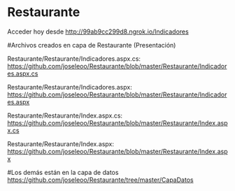# Restaurante
Acceder hoy desde http://99ab9cc299d8.ngrok.io/Indicadores

#Archivos creados en capa de Restaurante (Presentación)

Restaurante/Restaurante/Indicadores.aspx.cs:
https://github.com/joseleoo/Restaurante/blob/master/Restaurante/Indicadores.aspx.cs

Restaurante/Restaurante/Indicadores.aspx:
https://github.com/joseleoo/Restaurante/blob/master/Restaurante/Indicadores.aspx

Restaurante/Restaurante/Index.aspx.cs:
https://github.com/joseleoo/Restaurante/blob/master/Restaurante/Index.aspx.cs

Restaurante/Restaurante/Index.aspx:
https://github.com/joseleoo/Restaurante/blob/master/Restaurante/Index.aspx

#Los demás están en la capa de datos 
https://github.com/joseleoo/Restaurante/tree/master/CapaDatos
